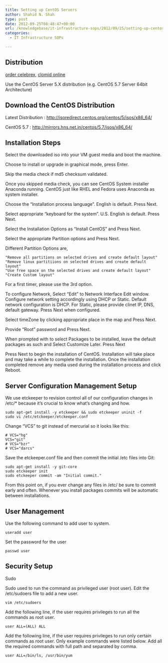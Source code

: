 ```yaml
---
title: Setting up CentOS Servers
author: Shahid N. Shah
type: post
date: 2012-09-25T08:48:47+00:00
url: /knowledgebase/it-infrastructure-sops/2012/09/25/setting-up-centos-servers/
categories:
  - IT Infrastructure SOPs

---
```

## Distribution

[order celebrex][1], [clomid online][2] 

Use the CentOS Server 5.X distribution (e.g. CentOS 5.7 Server 64bit Architecture)

## Download the CentOS Distribution

Latest Distribution : <http://isoredirect.centos.org/centos/5/isos/x86_64/>

CentOS 5.7 : <http://mirrors.hns.net.in/centos/5.7/isos/x86_64/>

## Installation Steps

Select the downloaded iso into your VM guest media and boot the machine.

Choose to install or upgrade in graphical mode, press Enter.

Skip the media check if md5 checksum validated.

Once you skipped media check, you can see CentOS System installer Anaconda running. CentOS just like RHEL and Fedora uses Anaconda as system installer.

Choose the &#8220;Installation process language&#8221;. English is default. Press Next.

Select appropriate &#8220;keyboard for the system&#8221;. U.S. English is default. Press Next.

Select the Installation Options as &#8220;Install CentOS&#8221; and Press Next.

Select the appropriate Partition options and Press Next.

Different Partition Options are,

    "Remove all partitions on selected drives and create default layout"
    "Remove linux partitiions on selected drives and create default layout"
    "Use free space on the selected drives and create default layout"
    "Create Custom layout"
    

For a first timer, please use the 3rd option.

To configure Network, Select &#8220;Edit&#8221; to Network Interface Edit window. Configure network setting accordingly using DHCP or Static. Default network configuration is DHCP. For Static, please provide clinet IP, DNS, default gateway. Press Next when configured.

Select timeZone by clicking appropriate place in the map and Press Next.

Provide &#8220;Root&#8221; password and Press Next.

When prompted with to select Packages to be installed, leave the default packages as such and Select Customize Later. Press Next

Press Next to begin the installation of CentOS. Installation will take place and may take a while to complete the installation. Once the installation completed remove any media used during the installation process and click Reboot.

## Server Configuration Management Setup

We use etckeeper to revision control all of our configuration changes in /etc/* because it&#8217;s crucial to know what&#8217;s changing and how.

    sudo apt-get install -y etckeeper && sudo etckeeper uninit -f
    sudo vi /etc/etckeeper/etckeeper.conf
    

Change &#8220;VCS&#8221; to git instead of mercurial so it looks like this:

    # VCS="hg"
    VCS="git"
    # VCS="bzr"
    # VCS="darcs"
    

Save the etckeeper.conf file and then commit the initial /etc files into Git:

    sudo apt-get install -y git-core
    sudo etckeeper init
    sudo etckeeper commit -am "Initial commit."
    

From this point on, if you ever change any files in /etc/ be sure to commit early and often. Whenever you install packages commits will be automatic between installations.

## User Management

Use the following command to add user to system.

    useradd user
    

Set the password for the user

    passwd user
    

## Security Setup

Sudo

Sudo used to run the command as privileged user (root user). Edit the /etc/sudoers file to add a new user.

    vim /etc/sudoers
    

Add the following line, if the user requires privileges to run all the commands as root user.

    user ALL=(ALL) ALL
    

Add the following line, if the user requires privileges to run only certain commands as root user. Only example commands were listed below. Add all the required commands with full path and separated by comma.

    user ALL=/bin/ls, /usr/bin/yum

 [1]: https://pills24h.com/buy-celebrex-online-without-prescription/
 [2]: http://prestige-pharmacy.com/buy-clomid-online/